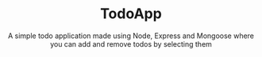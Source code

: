 <h1 align="center"> TodoApp</h1>
<p align="center"> A simple todo application made using Node, Express and Mongoose where you can add and remove todos by selecting them
